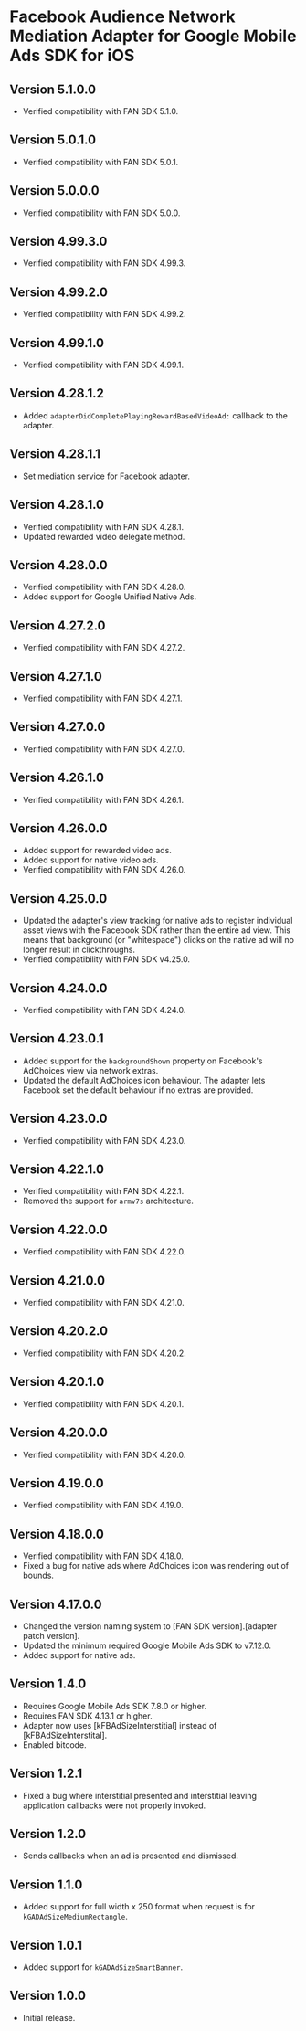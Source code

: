 # Facebook Audience Network Mediation Adapter for Google Mobile Ads SDK for iOS

## Version 5.1.0.0
- Verified compatibility with FAN SDK 5.1.0.

## Version 5.0.1.0
- Verified compatibility with FAN SDK 5.0.1.

## Version 5.0.0.0
- Verified compatibility with FAN SDK 5.0.0.

## Version 4.99.3.0
- Verified compatibility with FAN SDK 4.99.3.

## Version 4.99.2.0
- Verified compatibility with FAN SDK 4.99.2.

## Version 4.99.1.0
- Verified compatibility with FAN SDK 4.99.1.

## Version 4.28.1.2
- Added `adapterDidCompletePlayingRewardBasedVideoAd:` callback to the adapter.

## Version 4.28.1.1
- Set mediation service for Facebook adapter.

## Version 4.28.1.0
- Verified compatibility with FAN SDK 4.28.1.
- Updated rewarded video delegate method.

## Version 4.28.0.0
- Verified compatibility with FAN SDK 4.28.0.
- Added support for Google Unified Native Ads.

## Version 4.27.2.0
- Verified compatibility with FAN SDK 4.27.2.

## Version 4.27.1.0
- Verified compatibility with FAN SDK 4.27.1.

## Version 4.27.0.0
- Verified compatibility with FAN SDK 4.27.0.

## Version 4.26.1.0
- Verified compatibility with FAN SDK 4.26.1.

## Version 4.26.0.0
- Added support for rewarded video ads.
- Added support for native video ads.
- Verified compatibility with FAN SDK 4.26.0.

## Version 4.25.0.0
- Updated the adapter's view tracking for native ads to register individual
  asset views with the Facebook SDK rather than the entire ad view. This means
  that background (or "whitespace") clicks on the native ad will no longer
  result in clickthroughs.
- Verified compatibility with FAN SDK v4.25.0.

## Version 4.24.0.0
- Verified compatibility with FAN SDK 4.24.0.

## Version 4.23.0.1
- Added support for the `backgroundShown` property on Facebook's AdChoices view
  via network extras.
- Updated the default AdChoices icon behaviour. The adapter lets Facebook set
  the default behaviour if no extras are provided.

## Version 4.23.0.0
- Verified compatibility with FAN SDK 4.23.0.

## Version 4.22.1.0
- Verified compatibility with FAN SDK 4.22.1.
- Removed the support for `armv7s` architecture.

## Version 4.22.0.0
- Verified compatibility with FAN SDK 4.22.0.

## Version 4.21.0.0
- Verified compatibility with FAN SDK 4.21.0.

## Version 4.20.2.0
- Verified compatibility with FAN SDK 4.20.2.

## Version 4.20.1.0
- Verified compatibility with FAN SDK 4.20.1.

## Version 4.20.0.0
- Verified compatibility with FAN SDK 4.20.0.

## Version 4.19.0.0
- Verified compatibility with FAN SDK 4.19.0.

## Version 4.18.0.0
- Verified compatibility with FAN SDK 4.18.0.
- Fixed a bug for native ads where AdChoices icon was rendering out of bounds.

## Version 4.17.0.0
- Changed the version naming system to
  [FAN SDK version].[adapter patch version].
- Updated the minimum required Google Mobile Ads SDK to v7.12.0.
- Added support for native ads.

## Version 1.4.0
- Requires Google Mobile Ads SDK 7.8.0 or higher.
- Requires FAN SDK 4.13.1 or higher.
- Adapter now uses [kFBAdSizeInterstitial] instead of [kFBAdSizeInterstital].
- Enabled bitcode.

## Version 1.2.1
- Fixed a bug where interstitial presented and interstitial leaving application
  callbacks were not properly invoked.

## Version 1.2.0
- Sends callbacks when an ad is presented and dismissed.

## Version 1.1.0
- Added support for full width x 250 format when request is
  for `kGADAdSizeMediumRectangle`.

## Version 1.0.1
- Added support for `kGADAdSizeSmartBanner`.

## Version 1.0.0
- Initial release.
